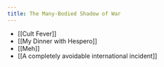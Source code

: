 ```yaml
---
title: The Many-Bodied Shadow of War
---
```

* [[Cult Fever]]
* [[My Dinner with Hespero]]
* [[Meh]]
* [[A completely avoidable international incident]]
